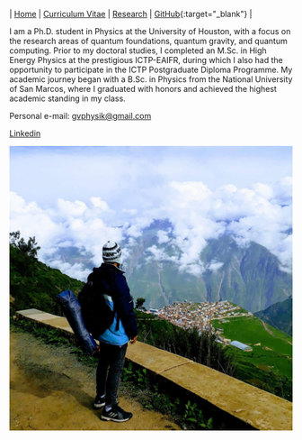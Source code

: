 | [Home](/index.md) | [Curriculum Vitae](/CurriculumVitae.md) | [Research](/Research.md) | [GitHub](https://github.com/gcvaldivia){:target="_blank"} |

I am a Ph.D. student in Physics at the University of Houston, with a focus on the research areas of quantum foundations, quantum gravity, and quantum computing. Prior to my doctoral studies, I completed an M.Sc. in High Energy Physics at the prestigious ICTP-EAIFR, during which I also had the opportunity to participate in the ICTP Postgraduate Diploma Programme. My academic journey began with a B.Sc. in Physics from the National University of San Marcos, where I graduated with honors and achieved the highest academic standing in my class.

Personal e-mail:  gvphysik@gmail.com

[Linkedin](https://www.linkedin.com/in/gvmphysics/)

![Gustavo](/Gustavo.JPG)
